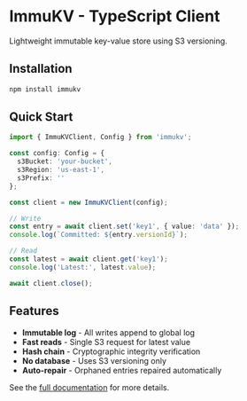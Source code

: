 # ImmuKV - TypeScript Client

Lightweight immutable key-value store using S3 versioning.

## Installation

```bash
npm install immukv
```

## Quick Start

```typescript
import { ImmuKVClient, Config } from 'immukv';

const config: Config = {
  s3Bucket: 'your-bucket',
  s3Region: 'us-east-1',
  s3Prefix: ''
};

const client = new ImmuKVClient(config);

// Write
const entry = await client.set('key1', { value: 'data' });
console.log(`Committed: ${entry.versionId}`);

// Read
const latest = await client.get('key1');
console.log('Latest:', latest.value);

await client.close();
```

## Features

- **Immutable log** - All writes append to global log
- **Fast reads** - Single S3 request for latest value
- **Hash chain** - Cryptographic integrity verification
- **No database** - Uses S3 versioning only
- **Auto-repair** - Orphaned entries repaired automatically

See the [full documentation](../../README.md) for more details.
